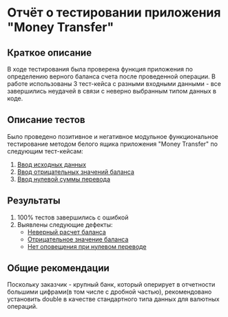 # Отчёт о тестировании приложения "Money Transfer"

## Краткое описание

В ходе тестирования была проверена функция приложения по определению верного баланса счета после проведенной операции.
В работе использованы 3 тест-кейса с разными входными данными - все завершились неудачей в связи с неверно выбранным типом данных в коде.

## Описание тестов

Было проведено позитивное и негативное модульное функциональное тестирование методом белого ящика приложения "Money Transfer"
по следующим тест-кейсам:

1. [Ввод исходных данных](/Test-Cases/tc1.md)
1. [Ввод отрицательных значений баланса](/Test-Cases/tc2.md)
1. [Ввод нулевой суммы перевода](/Test-Cases/tc3.md)


## Результаты

1. 100% тестов завершились с ошибкой
1. Выявлены следующие дефекты:
    * [Неверный расчет баланса](https://github.com/Warlokk/Java3/issues/1)
    * [Отрицательное значение баланса](https://github.com/Warlokk/Java3/issues/2)
    * [Нет оповещения при нулевом переводе](https://github.com/Warlokk/Java3/issues/3)

## Общие рекомендации

Поскольку заказчик - крупный банк, который оперирует в отчетности большими цифрами(в том числе с дробной частью), 
рекомендовано установить double в качестве стандартного типа данных для валютных операций.
